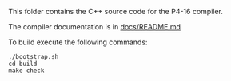 This folder contains the C++ source code for the P4-16 compiler.

The compiler documentation is in [docs/README.md](docs/README.md)

To build execute the following commands:

```
./bootstrap.sh
cd build
make check
```

